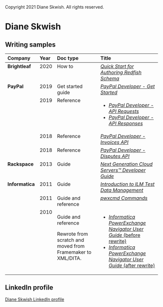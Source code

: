 Copyright 2021 Diane Skwish. All rights reserved.

# Diane Skwish

## Writing samples

<table>
   <thead>
      <tr>
         <th align="left" valign="top">Company</th>
         <th align="left" valign="top">Year</th>
         <th align="left" valign="top">Doc type</th>
         <th align="left" valign="top">Title</th>
      </tr>
   </thead>
   <tbody>
      <tr>
         <td align="left" valign="top"><b>Brightleaf</b></td>
         <td align="left" valign="top">2020</td>
         <td align="left" valign="top">How to</td>
         <td align="left" valign="top"><a href="https://www.dmtf.org/sites/default/files/standards/documents/DSP2055_1.0.0.pdf" title="https://www.dmtf.org/sites/default/files/standards/documents/DSP2055_1.0.0.pdf"><i>Quick Start for Authoring Redfish Schema</i></a></td>
      </tr>
      <tr>
         <td align="left" valign="top" rowspan="4"><b>PayPal</b></td>
         <td align="left" valign="top">2019</td>
         <td align="left" valign="top">Get started guide</td>
         <td align="left" valign="top"><a href="https://web.archive.org/web/20190502194619if_/https:/developer.paypal.com/docs/api/overview/" title="https://web.archive.org/web/20190502194619if_/https:/developer.paypal.com/docs/api/overview/"><i>PayPal Developer - Get Started</i></a>
         </td>
      </tr>
      <tr>
         <td align="left" valign="top">2019</td>
         <td align="left" valign="top">Reference</td>
         <td align="left" valign="top">
            <ul>
               <li><a href="https://web.archive.org/web/20190607211049/https:/developer.paypal.com/docs/api/reference/api-requests/" title="https://web.archive.org/web/20190607211049/https:/developer.paypal.com/docs/api/reference/api-requests/"><i>PayPal Developer - API Requests</i></a></li>
               <li><a href="https://web.archive.org/web/20200722200441/https:/developer.paypal.com/docs/api/reference/api-responses/" title="https://web.archive.org/web/20200722200441/https:/developer.paypal.com/docs/api/reference/api-responses/"><i>PayPal Developer - API Responses</i></a></li>
         </td>
      </tr>
      <tr>
         <td align="left" valign="top">2018</td>
         <td align="left" valign="top">Reference</td>
         <td align="left" valign="top"><a href="https://web.archive.org/web/20200722194350/https:/developer.paypal.com/docs/api/invoicing/v2/" title="https://web.archive.org/web/20200722194350/https:/developer.paypal.com/docs/api/invoicing/v2/"><i>PayPal Developer - Invoices API</i></a></td>
      </tr>
      <tr>
         <td align="left" valign="top">2018</td>
         <td align="left" valign="top">Reference</td>
         <td align="left" valign="top"><a href="https://web.archive.org/web/20200722200517/https:/developer.paypal.com/docs/api/customer-disputes/v1/" title="https://web.archive.org/web/20200722200517/https:/developer.paypal.com/docs/api/customer-disputes/v1/"><i>PayPal Developer - Disputes API</i></a></td>
      </tr>
      <tr>
         <td align="left" valign="top"><b>Rackspace</b></td>
         <td align="left" valign="top">2013</td>
         <td align="left" valign="top">Guide</td>
         <td align="left" valign="top"><a href="https://web.archive.org/web/20130513223532/http://docs.rackspace.com/servers/api/v2/cs-devguide/content/index.html" title="https://web.archive.org/web/20130513223532/http://docs.rackspace.com/servers/api/v2/cs-devguide/content/index.html"><i>Next Generation Cloud Servers™ Developer Guide</i></a></td>
      </tr>
      <tr>
         <td align="left" valign="top" rowspan="3"><b>Informatica</b></td>
         <td align="left" valign="top">2011</td>
         <td align="left" valign="top">Guide</td>
         <td align="left" valign="top"><a href="https://github.com/drfleming0227/portfolio/blob/main/tech-writing/IntroductionToILMTestDataManagement.pdf" title="https://github.com/drfleming0227/portfolio/blob/main/tech-writing/IntroductionToILMTestDataManagement.pdf"><i>Introduction to ILM Test Data Management</i></a></td>
      </tr>
      <tr>
         <td align="left" valign="top">2011</td>
         <td align="left" valign="top">Guide and reference</td>
         <td align="left" valign="top"><a href="https://github.com/drfleming0227/portfolio/blob/main/tech-writing/pwxcmdCommands.pdf" title="https://github.com/drfleming0227/portfolio/blob/main/tech-writing/pwxcmdCommands.pdf"><i>pwxcmd Commands</i></a></td>
      </tr>
      <tr>
         <td align="left" valign="top">2010</td>
         <td align="left" valign="top">
            <p>Guide and reference</p>
            <p>Rewrote from scratch and moved from Framemaker to XML/DITA.</p>
         </td>
         <td align="left" valign="top">
            <ul>
               <li><a href="https://github.com/drfleming0227/portfolio/blob/main/tech-writing/book_rewrite/PWXNavigatorUserGuide(before_rewrite).pdf" title="https://github.com/drfleming0227/portfolio/blob/main/tech-writing/book_rewrite/PWXNavigatorUserGuide(before_rewrite).pdf"><i>Informatica PowerExchange Navigator User Guide</i> (before rewrite)</a></li>
               <li><a href="https://github.com/drfleming0227/portfolio/blob/main/tech-writing/book_rewrite/PWXNavigatorUserGuide(after_rewrite).pdf" title="https://github.com/drfleming0227/portfolio/blob/main/tech-writing/book_rewrite/PWXNavigatorUserGuide(after_rewrite).pdf"><i>Informatica PowerExchange Navigator User Guide</i> (after rewrite)</a></li>
            </ul>
         </td>
      </tr>
   </tbody>
</table>

## LinkedIn profile

[Diane Skwish LinkedIn profile](https://www.linkedin.com/in/diane-fleming-skwish-107801 "https://www.linkedin.com/in/diane-fleming-skwish-107801")

